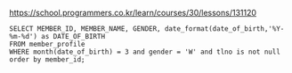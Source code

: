 https://school.programmers.co.kr/learn/courses/30/lessons/131120


~~~
SELECT MEMBER_ID, MEMBER_NAME, GENDER, date_format(date_of_birth,'%Y-%m-%d') as DATE_OF_BIRTH
FROM member_profile
WHERE month(date_of_birth) = 3 and gender = 'W' and tlno is not null order by member_id;
~~~
